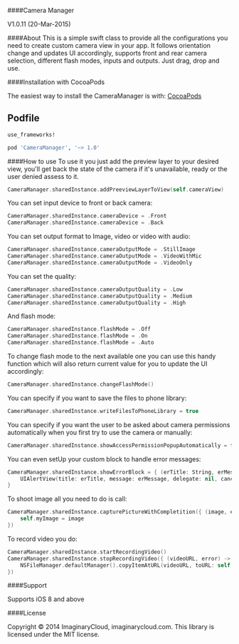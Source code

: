 
####Camera Manager

V1.0.11 (20-Mar-2015)

####About
This is a simple swift class to provide all the configurations you need to create custom camera view in your app. 
It follows orientation change and updates UI accordingly, supports front and rear camera selection, different flash modes, inputs and outputs.
Just drag, drop and use. 

####Installation with CocoaPods

The easiest way to install the CameraManager is with: [CocoaPods](http://cocoapods.org) 

## Podfile

```ruby
use_frameworks!

pod 'CameraManager', '~> 1.0'
```

####How to use
To use it you just add the preview layer to your desired view, you'll get back the state of the camera if it's unavailable, ready or the user denied assess to it.
```swift
CameraManager.sharedInstance.addPreeviewLayerToView(self.cameraView)
```
You can set input device to front or back camera:
```swift
CameraManager.sharedInstance.cameraDevice = .Front 
CameraManager.sharedInstance.cameraDevice = .Back 
```

You can set output format to Image, video or video with audio:
```swift
CameraManager.sharedInstance.cameraOutputMode = .StillImage
CameraManager.sharedInstance.cameraOutputMode = .VideoWithMic
CameraManager.sharedInstance.cameraOutputMode = .VideoOnly
```

You can set the quality:
```swift
CameraManager.sharedInstance.cameraOutputQuality = .Low
CameraManager.sharedInstance.cameraOutputQuality = .Medium
CameraManager.sharedInstance.cameraOutputQuality = .High
```

And flash mode:
```swift
CameraManager.sharedInstance.flashMode = .Off
CameraManager.sharedInstance.flashMode = .On
CameraManager.sharedInstance.flashMode = .Auto
```

To change flash mode to the next available one you can use this handy function which will also return current value for you to update the UI accordingly:
```swift
CameraManager.sharedInstance.changeFlashMode()
```


You can specify if you want to save the files to phone library:
```swift
CameraManager.sharedInstance.writeFilesToPhoneLibrary = true
```

You can specify if you want the user to be asked about camera permissions automatically when you first try to use the camera or manually:
```swift
CameraManager.sharedInstance.showAccessPermissionPopupAutomatically = false
```

You can even setUp your custom block to handle error messages:
```swift
CameraManager.sharedInstance.showErrorBlock = { (erTitle: String, erMessage: String) -> Void in
    UIAlertView(title: erTitle, message: erMessage, delegate: nil, cancelButtonTitle: "OK").show()
}
```

To shoot image all you need to do is call:
```swift
CameraManager.sharedInstance.capturePictureWithCompletition({ (image, error) -> Void in
	self.myImage = image             
})
```

To record video you do:
```swift
CameraManager.sharedInstance.startRecordingVideo()
CameraManager.sharedInstance.stopRecordingVideo({ (videoURL, error) -> Void in
	NSFileManager.defaultManager().copyItemAtURL(videoURL, toURL: self.myVideoURL, error: &error)
})
```

####Support

Supports iOS 8 and above

####License

Copyright © 2014 ImaginaryCloud, imaginarycloud.com. This library is licensed under the MIT license.
